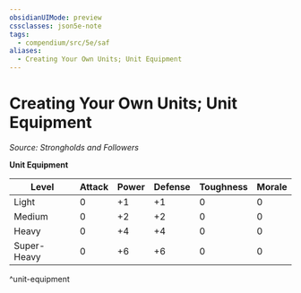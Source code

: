 ```yaml
---
obsidianUIMode: preview
cssclasses: json5e-note
tags:
  - compendium/src/5e/saf
aliases:
  - Creating Your Own Units; Unit Equipment
---
```

# Creating Your Own Units; Unit Equipment
*Source: Strongholds and Followers* 

**Unit Equipment**

| Level | Attack | Power | Defense | Toughness | Morale |
|-------|--------|-------|---------|-----------|--------|
| Light | 0 | +1 | +1 | 0 | 0 |
| Medium | 0 | +2 | +2 | 0 | 0 |
| Heavy | 0 | +4 | +4 | 0 | 0 |
| Super-Heavy | 0 | +6 | +6 | 0 | 0 |
^unit-equipment
